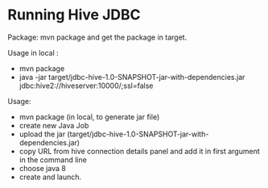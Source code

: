 Running Hive JDBC
==================================

Package: mvn package and get the package in target.

Usage in local :

 - mvn package
 - java -jar target/jdbc-hive-1.0-SNAPSHOT-jar-with-dependencies.jar jdbc:hive2://hiveserver:10000/;ssl=false

Usage:

 - mvn package (in local, to generate jar file)
 - create new Java Job
 - upload the jar (target/jdbc-hive-1.0-SNAPSHOT-jar-with-dependencies.jar)
 - copy URL from hive connection details panel and add it in first argument in the command line
 - choose java 8
 - create and launch.
